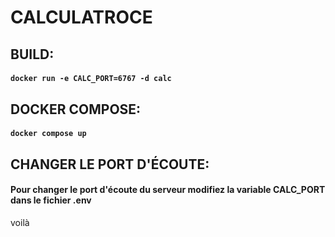 # CALCULATROCE

## BUILD:
#### `docker run -e CALC_PORT=6767 -d calc`

## DOCKER COMPOSE:
#### `docker compose up`

## CHANGER LE PORT D'ÉCOUTE:
#### Pour changer le port d'écoute du serveur modifiez la variable CALC_PORT dans le fichier .env

voilà